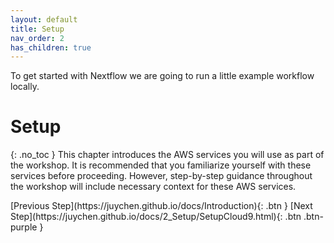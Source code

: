 ```yaml
---
layout: default
title: Setup
nav_order: 2
has_children: true
---
```


To get started with Nextflow we are going to run a little example workflow locally.

# Setup
{: .no_toc }
This chapter introduces the AWS services you will use as part of the workshop. It is recommended that you familiarize yourself with these services before proceeding. However, step-by-step guidance throughout the workshop will include necessary context for these AWS services.


<div class="code-example" markdown="1">
[Previous Step](https://juychen.github.io/docs/Introduction){: .btn }
[Next Step](https://juychen.github.io/docs/2_Setup/SetupCloud9.html){: .btn .btn-purple }
</div>